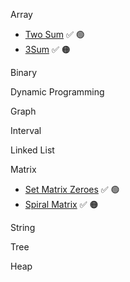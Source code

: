 Array
- [Two Sum](https://leetcode.com/problems/two-sum/) ✅ 🟢
- [3Sum](https://leetcode.com/problems/3sum/) ✅ 🟠
  
Binary

Dynamic Programming

Graph

Interval

Linked List

Matrix

- [Set Matrix Zeroes](https://leetcode.com/problems/set-matrix-zeroes/) ✅ 🟢
- [Spiral Matrix](https://leetcode.com/problems/spiral-matrix/) ✅ 🟠

String

Tree

Heap